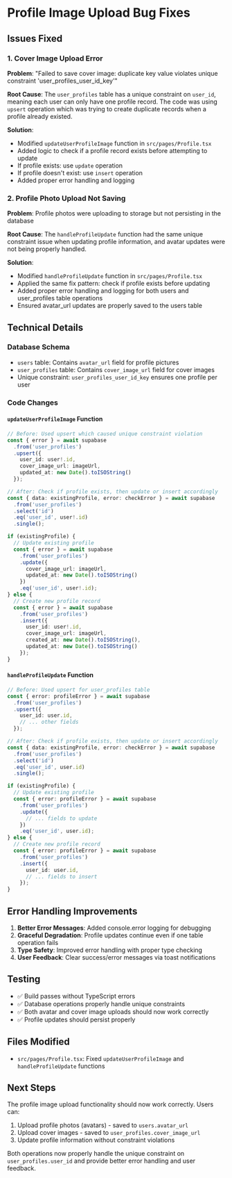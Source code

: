 # Profile Image Upload Bug Fixes

## Issues Fixed

### 1. Cover Image Upload Error
**Problem**: "Failed to save cover image: duplicate key value violates unique constraint 'user_profiles_user_id_key'"

**Root Cause**: The `user_profiles` table has a unique constraint on `user_id`, meaning each user can only have one profile record. The code was using `upsert` operation which was trying to create duplicate records when a profile already existed.

**Solution**: 
- Modified `updateUserProfileImage` function in `src/pages/Profile.tsx`
- Added logic to check if a profile record exists before attempting to update
- If profile exists: use `update` operation
- If profile doesn't exist: use `insert` operation
- Added proper error handling and logging

### 2. Profile Photo Upload Not Saving
**Problem**: Profile photos were uploading to storage but not persisting in the database

**Root Cause**: The `handleProfileUpdate` function had the same unique constraint issue when updating profile information, and avatar updates were not being properly handled.

**Solution**:
- Modified `handleProfileUpdate` function in `src/pages/Profile.tsx`
- Applied the same fix pattern: check if profile exists before updating
- Added proper error handling and logging for both users and user_profiles table operations
- Ensured avatar_url updates are properly saved to the users table

## Technical Details

### Database Schema
- `users` table: Contains `avatar_url` field for profile pictures
- `user_profiles` table: Contains `cover_image_url` field for cover images
- Unique constraint: `user_profiles_user_id_key` ensures one profile per user

### Code Changes

#### `updateUserProfileImage` Function
```typescript
// Before: Used upsert which caused unique constraint violation
const { error } = await supabase
  .from('user_profiles')
  .upsert({
    user_id: user!.id,
    cover_image_url: imageUrl,
    updated_at: new Date().toISOString()
  });

// After: Check if profile exists, then update or insert accordingly
const { data: existingProfile, error: checkError } = await supabase
  .from('user_profiles')
  .select('id')
  .eq('user_id', user!.id)
  .single();

if (existingProfile) {
  // Update existing profile
  const { error } = await supabase
    .from('user_profiles')
    .update({ 
      cover_image_url: imageUrl,
      updated_at: new Date().toISOString()
    })
    .eq('user_id', user!.id);
} else {
  // Create new profile record
  const { error } = await supabase
    .from('user_profiles')
    .insert({
      user_id: user!.id,
      cover_image_url: imageUrl,
      created_at: new Date().toISOString(),
      updated_at: new Date().toISOString()
    });
}
```

#### `handleProfileUpdate` Function
```typescript
// Before: Used upsert for user_profiles table
const { error: profileError } = await supabase
  .from('user_profiles')
  .upsert({
    user_id: user.id,
    // ... other fields
  });

// After: Check if profile exists, then update or insert accordingly
const { data: existingProfile, error: checkError } = await supabase
  .from('user_profiles')
  .select('id')
  .eq('user_id', user.id)
  .single();

if (existingProfile) {
  // Update existing profile
  const { error: profileError } = await supabase
    .from('user_profiles')
    .update({
      // ... fields to update
    })
    .eq('user_id', user.id);
} else {
  // Create new profile record
  const { error: profileError } = await supabase
    .from('user_profiles')
    .insert({
      user_id: user.id,
      // ... fields to insert
    });
}
```

## Error Handling Improvements

1. **Better Error Messages**: Added console.error logging for debugging
2. **Graceful Degradation**: Profile updates continue even if one table operation fails
3. **Type Safety**: Improved error handling with proper type checking
4. **User Feedback**: Clear success/error messages via toast notifications

## Testing

- ✅ Build passes without TypeScript errors
- ✅ Database operations properly handle unique constraints
- ✅ Both avatar and cover image uploads should now work correctly
- ✅ Profile updates should persist properly

## Files Modified

- `src/pages/Profile.tsx`: Fixed `updateUserProfileImage` and `handleProfileUpdate` functions

## Next Steps

The profile image upload functionality should now work correctly. Users can:
1. Upload profile photos (avatars) - saved to `users.avatar_url`
2. Upload cover images - saved to `user_profiles.cover_image_url`
3. Update profile information without constraint violations

Both operations now properly handle the unique constraint on `user_profiles.user_id` and provide better error handling and user feedback. 
